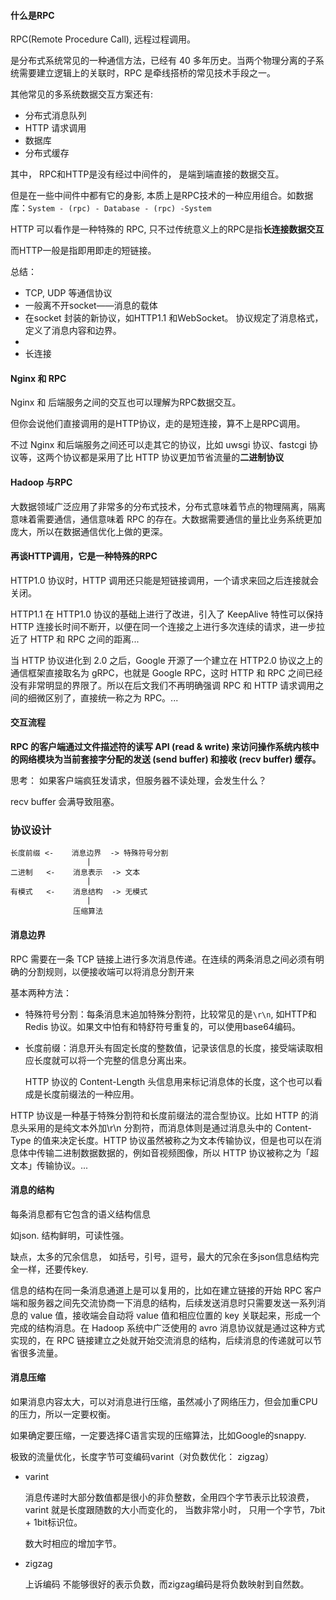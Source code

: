 #### 什么是RPC

RPC(Remote Procedure Call),  远程过程调用。

是分布式系统常见的一种通信方法，已经有 40 多年历史。当两个物理分离的子系统需要建立逻辑上的关联时，RPC 是牵线搭桥的常见技术手段之一。

其他常见的多系统数据交互方案还有:

* 分布式消息队列
* HTTP 请求调用
* 数据库
* 分布式缓存

其中， RPC和HTTP是没有经过中间件的， 是端到端直接的数据交互。

但是在一些中间件中都有它的身影, 本质上是RPC技术的一种应用组合。如数据库：`System - (rpc) - Database - (rpc) -System`

HTTP 可以看作是一种特殊的 RPC, 只不过传统意义上的RPC是指**长连接数据交互**

而HTTP一般是指即用即走的短链接。

总结：

* TCP, UDP 等通信协议
* 一般离不开socket——消息的载体
* 在socket 封装的新协议，如HTTP1.1 和WebSocket。 协议规定了消息格式，定义了消息内容和边界。
* ​
* 长连接



#### Nginx 和 RPC

Nginx 和 后端服务之间的交互也可以理解为RPC数据交互。

但你会说他们直接调用的是HTTP协议，走的是短连接，算不上是RPC调用。

不过 Nginx 和后端服务之间还可以走其它的协议，比如 uwsgi 协议、fastcgi 协议等，这两个协议都是采用了比 HTTP 协议更加节省流量的**二进制协议**



#### Hadoop 与RPC

大数据领域广泛应用了非常多的分布式技术，分布式意味着节点的物理隔离，隔离意味着需要通信，通信意味着 RPC 的存在。大数据需要通信的量比业务系统更加庞大，所以在数据通信优化上做的更深。



#### 再谈HTTP调用，它是一种特殊的RPC

HTTP1.0 协议时，HTTP 调用还只能是短链接调用，一个请求来回之后连接就会关闭。

HTTP1.1 在 HTTP1.0 协议的基础上进行了改进，引入了 KeepAlive 特性可以保持 HTTP 连接长时间不断开，以便在同一个连接之上进行多次连续的请求，进一步拉近了 HTTP 和 RPC 之间的距离...

当 HTTP 协议进化到 2.0 之后，Google 开源了一个建立在 HTTP2.0 协议之上的通信框架直接取名为 gRPC，也就是 Google RPC，这时 HTTP 和 RPC 之间已经没有非常明显的界限了。所以在后文我们不再明确强调 RPC 和 HTTP 请求调用之间的细微区别了，直接统一称之为 RPC。...



#### 交互流程

**RPC 的客户端通过文件描述符的读写 API (read & write) 来访问操作系统内核中的网络模块为当前套接字分配的发送 (send buffer) 和接收 (recv buffer) 缓存。**

思考： 如果客户端疯狂发请求，但服务器不读处理，会发生什么？

recv buffer 会满导致阻塞。



### 协议设计

```
长度前缀 <-    消息边界  -> 特殊符号分割
                 |
二进制   <-    消息表示  -> 文本
                 |
有模式   <-    消息结构  -> 无模式
                 |
              压缩算法
```

 ####  消息边界

RPC 需要在一条 TCP 链接上进行多次消息传递。在连续的两条消息之间必须有明确的分割规则，以便接收端可以将消息分割开来

基本两种方法：

* 特殊符号分割：每条消息末追加特殊分割符，比较常见的是`\r\n`, 如HTTP和Redis 协议。如果文中怕有和特舒符号重复的，可以使用base64编码。

* 长度前缀：消息开头有固定长度的整数值，记录该信息的长度，接受端读取相应长度就可以将一个完整的信息分离出来。

  HTTP 协议的 Content-Length 头信息用来标记消息体的长度，这个也可以看成是长度前缀法的一种应用。

HTTP 协议是一种基于特殊分割符和长度前缀法的混合型协议。比如 HTTP 的消息头采用的是纯文本外加\r\n 分割符，而消息体则是通过消息头中的 Content-Type 的值来决定长度。HTTP 协议虽然被称之为文本传输协议，但是也可以在消息体中传输二进制数据数据的，例如音视频图像，所以 HTTP 协议被称之为「超文本」传输协议。...



#### 消息的结构

每条消息都有它包含的语义结构信息

如json. 结构鲜明，可读性强。

缺点，太多的冗余信息， 如括号，引号，逗号，最大的冗余在多json信息结构完全一样，还要传key.

信息的结构在同一条消息通道上是可以复用的，比如在建立链接的开始 RPC 客户端和服务器之间先交流协商一下消息的结构，后续发送消息时只需要发送一系列消息的 value 值，接收端会自动将 value 值和相应位置的 key 关联起来，形成一个完成的结构消息。在 Hadoop 系统中广泛使用的 avro 消息协议就是通过这种方式实现的，在 RPC 链接建立之处就开始交流消息的结构，后续消息的传递就可以节省很多流量。



#### 消息压缩

如果消息内容太大，可以对消息进行压缩，虽然减小了网络压力，但会加重CPU的压力，所以一定要权衡。

如果确定要压缩，一定要选择C语言实现的压缩算法，比如Google的snappy.

极致的流量优化，长度字节可变编码varint（对负数优化： zigzag）

* varint

  消息传递时大部分数值都是很小的非负整数，全用四个字节表示比较浪费，varint 就是长度跟随数的大小而变化的， 当数非常小时， 只用一个字节，7bit + 1bit标识位。

  数大时相应的增加字节。

* zigzag

  上诉编码 不能够很好的表示负数，而zigzag编码是将负数映射到自然数。

###  